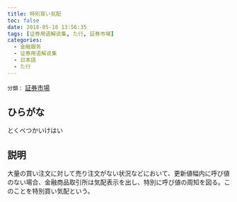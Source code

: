 ```yaml
---
title: 特別買い気配
toc: false
date: 2018-05-18 13:56:35
tags: [证券用语解说集, た行, 証券市場]
categories:
  - 金融服务
  - 证券用语解说集
  - 日本語
  - た行
---
```


`分類：` [証券市場](/tags/証券市場/)

## ひらがな

とくべつかいけはい

## 説明

大量の買い注文に対して売り注文がない状況などにおいて、更新値幅内に呼び値のない場合、金融商品取引所は気配表示を出し、特別に呼び値の周知を図る。このことを特別買い気配という。
